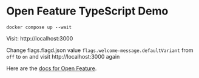 # Open Feature TypeScript Demo

```shell
docker compose up --wait
```

Visit: http://localhost:3000

Change flags.flagd.json value `flags.welcome-message.defaultVariant` from `off` to `on` and visit http://localhost:3000 again

Here are the [docs for Open Feature](https://openfeature.dev/docs/reference/intro).
